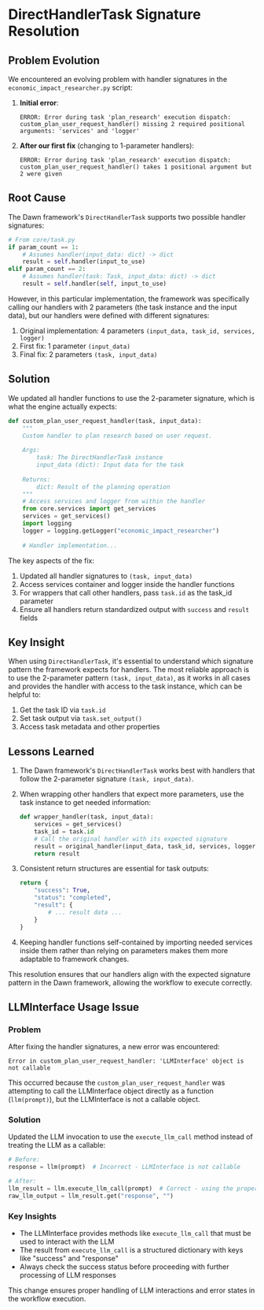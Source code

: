 # DirectHandlerTask Signature Resolution

## Problem Evolution

We encountered an evolving problem with handler signatures in the `economic_impact_researcher.py` script:

1. **Initial error**: 
   ```
   ERROR: Error during task 'plan_research' execution dispatch: custom_plan_user_request_handler() missing 2 required positional arguments: 'services' and 'logger'
   ```

2. **After our first fix** (changing to 1-parameter handlers):
   ```
   ERROR: Error during task 'plan_research' execution dispatch: custom_plan_user_request_handler() takes 1 positional argument but 2 were given
   ```

## Root Cause

The Dawn framework's `DirectHandlerTask` supports two possible handler signatures:

```python
# From core/task.py
if param_count == 1:
    # Assumes handler(input_data: dict) -> dict
    result = self.handler(input_to_use)
elif param_count == 2:
    # Assumes handler(task: Task, input_data: dict) -> dict
    result = self.handler(self, input_to_use)
```

However, in this particular implementation, the framework was specifically calling our handlers with 2 parameters (the task instance and the input data), but our handlers were defined with different signatures:

1. Original implementation: 4 parameters `(input_data, task_id, services, logger)`
2. First fix: 1 parameter `(input_data)` 
3. Final fix: 2 parameters `(task, input_data)`

## Solution

We updated all handler functions to use the 2-parameter signature, which is what the engine actually expects:

```python
def custom_plan_user_request_handler(task, input_data):
    """
    Custom handler to plan research based on user request.
    
    Args:
        task: The DirectHandlerTask instance
        input_data (dict): Input data for the task
        
    Returns:
        dict: Result of the planning operation
    """
    # Access services and logger from within the handler
    from core.services import get_services
    services = get_services()
    import logging
    logger = logging.getLogger("economic_impact_researcher")
    
    # Handler implementation...
```

The key aspects of the fix:

1. Updated all handler signatures to `(task, input_data)`
2. Access services container and logger inside the handler functions
3. For wrappers that call other handlers, pass `task.id` as the task_id parameter
4. Ensure all handlers return standardized output with `success` and `result` fields

## Key Insight

When using `DirectHandlerTask`, it's essential to understand which signature pattern the framework expects for handlers. The most reliable approach is to use the 2-parameter pattern `(task, input_data)`, as it works in all cases and provides the handler with access to the task instance, which can be helpful to:

1. Get the task ID via `task.id`
2. Set task output via `task.set_output()`
3. Access task metadata and other properties

## Lessons Learned

1. The Dawn framework's `DirectHandlerTask` works best with handlers that follow the 2-parameter signature `(task, input_data)`.

2. When wrapping other handlers that expect more parameters, use the task instance to get needed information:
   ```python
   def wrapper_handler(task, input_data):
       services = get_services()
       task_id = task.id
       # Call the original handler with its expected signature
       result = original_handler(input_data, task_id, services, logger)
       return result
   ```

3. Consistent return structures are essential for task outputs:
   ```python
   return {
       "success": True,
       "status": "completed",
       "result": {
           # ... result data ...
       }
   }
   ```

4. Keeping handler functions self-contained by importing needed services inside them rather than relying on parameters makes them more adaptable to framework changes.

This resolution ensures that our handlers align with the expected signature pattern in the Dawn framework, allowing the workflow to execute correctly.

## LLMInterface Usage Issue

### Problem
After fixing the handler signatures, a new error was encountered:
```
Error in custom_plan_user_request_handler: 'LLMInterface' object is not callable
```

This occurred because the `custom_plan_user_request_handler` was attempting to call the LLMInterface object directly as a function (`llm(prompt)`), but the LLMInterface is not a callable object.

### Solution
Updated the LLM invocation to use the `execute_llm_call` method instead of treating the LLM as a callable:

```python
# Before:
response = llm(prompt)  # Incorrect - LLMInterface is not callable

# After:
llm_result = llm.execute_llm_call(prompt)  # Correct - using the proper method
raw_llm_output = llm_result.get("response", "")
```

### Key Insights
- The LLMInterface provides methods like `execute_llm_call` that must be used to interact with the LLM
- The result from `execute_llm_call` is a structured dictionary with keys like "success" and "response"
- Always check the success status before proceeding with further processing of LLM responses

This change ensures proper handling of LLM interactions and error states in the workflow execution. 
